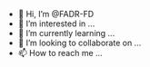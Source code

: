 - 👋 Hi, I’m @FADR-FD
- 👀 I’m interested in ...
- 🌱 I’m currently learning ...
- 💞️ I’m looking to collaborate on ...
- 📫 How to reach me ...

<!---
FADR-FD/FADR-FD is a ✨ special ✨ repository because its `README.md` (this file) appears on your GitHub profile.
You can click the Preview link to take a look at your changes.
--->
